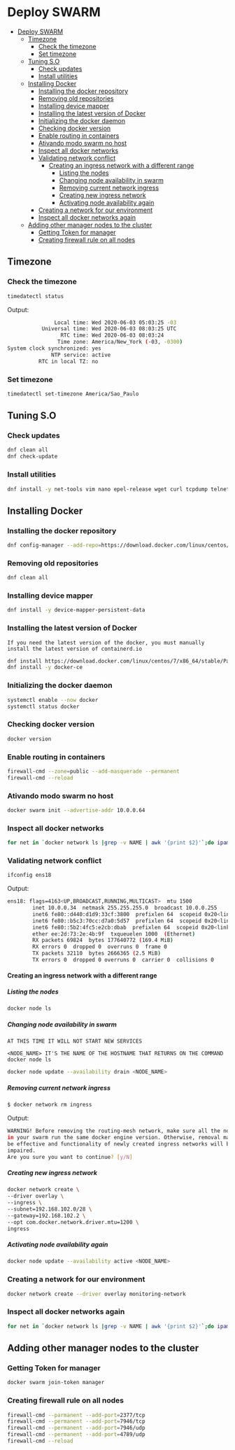 # Deploy SWARM

- [Deploy SWARM](#deploy-swarm)
  - [Timezone](#timezone)
    - [Check the timezone](#check-the-timezone)
    - [Set timezone](#set-timezone)
  - [Tuning S.O](#tuning-so)
    - [Check updates](#check-updates)
    - [Install utilities](#install-utilities)
  - [Installing Docker](#installing-docker)
    - [Installing the docker repository](#installing-the-docker-repository)
    - [Removing old repositories](#removing-old-repositories)
    - [Installing device mapper](#installing-device-mapper)
    - [Installing the latest version of Docker](#installing-the-latest-version-of-docker)
    - [Initializing the docker daemon](#initializing-the-docker-daemon)
    - [Checking docker version](#checking-docker-version)
    - [Enable routing in containers](#enable-routing-in-containers)
    - [Ativando modo swarm no host](#ativando-modo-swarm-no-host)
    - [Inspect all docker networks](#inspect-all-docker-networks)
    - [Validating network conflict](#validating-network-conflict)
      - [Creating an ingress network with a different range](#creating-an-ingress-network-with-a-different-range)
        - [Listing the nodes](#listing-the-nodes)
        - [Changing node availability in swarm](#changing-node-availability-in-swarm)
        - [Removing current network ingress](#removing-current-network-ingress)
        - [Creating new ingress network](#creating-new-ingress-network)
        - [Activating node availability again](#activating-node-availability-again)
    - [Creating a network for our environment](#creating-a-network-for-our-environment)
    - [Inspect all docker networks again](#inspect-all-docker-networks-again)
  - [Adding other manager nodes to the cluster](#adding-other-manager-nodes-to-the-cluster)
    - [Getting Token for manager](#getting-token-for-manager)
    - [Creating firewall rule on all nodes](#creating-firewall-rule-on-all-nodes)

## Timezone

### Check the timezone

```bash
timedatectl status
```

Output:

```bash
               Local time: Wed 2020-06-03 05:03:25 -03
           Universal time: Wed 2020-06-03 08:03:25 UTC
                 RTC time: Wed 2020-06-03 08:03:24
                Time zone: America/New_York (-03, -0300)
System clock synchronized: yes
              NTP service: active
          RTC in local TZ: no
```

### Set timezone

```bash
timedatectl set-timezone America/Sao_Paulo
```
## Tuning S.O

### Check updates

```bash
dnf clean all
dnf check-update
```

### Install utilities

```bash
dnf install -y net-tools vim nano epel-release wget curl tcpdump telnet
```

## Installing Docker

### Installing the docker repository

```bash
dnf config-manager --add-repo=https://download.docker.com/linux/centos/docker-ce.repo
```

### Removing old repositories

```bash
dnf clean all
```

### Installing device mapper

```bash
dnf install -y device-mapper-persistent-data
```

### Installing the latest version of Docker

`If you need the latest version of the docker, you must manually install the latest version of containerd.io`

```bash
dnf install https://download.docker.com/linux/centos/7/x86_64/stable/Packages/containerd.io-1.2.6-3.3.el7.x86_64.rpm
dnf install -y docker-ce
```

### Initializing the docker daemon

```bash
systemctl enable --now docker
systemctl status docker
```

### Checking docker version

```bash
docker version
```

### Enable routing in containers

```bash
firewall-cmd --zone=public --add-masquerade --permanent
firewall-cmd --reload
```

### Ativando modo swarm no host

```bash
docker swarm init --advertise-addr 10.0.0.64
```

### Inspect all docker networks

```bash
for net in `docker network ls |grep -v NAME | awk '{print $2}'`;do ipam=`docker network inspect $net --format {{.IPAM}}` && echo $net - $ipam; done
```

### Validating network conflict

```bash
ifconfig ens18
```

Output:

```bash
ens18: flags=4163<UP,BROADCAST,RUNNING,MULTICAST>  mtu 1500
        inet 10.0.0.34  netmask 255.255.255.0  broadcast 10.0.0.255
        inet6 fe80::d440:d1d9:33cf:3800  prefixlen 64  scopeid 0x20<link>
        inet6 fe80::b5c3:70cc:d7a0:5d57  prefixlen 64  scopeid 0x20<link>
        inet6 fe80::5b2:4fc5:e2cb:dbab  prefixlen 64  scopeid 0x20<link>
        ether ee:2d:73:2e:4b:9f  txqueuelen 1000  (Ethernet)
        RX packets 69824  bytes 177640772 (169.4 MiB)
        RX errors 0  dropped 0  overruns 0  frame 0
        TX packets 32110  bytes 2666365 (2.5 MiB)
        TX errors 0  dropped 0 overruns 0  carrier 0  collisions 0
```

#### Creating an ingress network with a different range

##### Listing the nodes

```bash
docker node ls
```

##### Changing node availability in swarm

`AT THIS TIME IT WILL NOT START NEW SERVICES`

`<NODE_NAME> IT'S THE NAME OF THE HOSTNAME THAT RETURNS ON THE COMMAND docker node ls`

```bash
docker node update --availability drain <NODE_NAME>
```

##### Removing current network ingress

```bash
$ docker network rm ingress
```

Output:

```bash
WARNING! Before removing the routing-mesh network, make sure all the nodes
in your swarm run the same docker engine version. Otherwise, removal may not
be effective and functionality of newly created ingress networks will be
impaired.
Are you sure you want to continue? [y/N]
```

##### Creating new ingress network

```bash
docker network create \
--driver overlay \
--ingress \
--subnet=192.168.102.0/28 \
--gateway=192.168.102.2 \
--opt com.docker.network.driver.mtu=1200 \
ingress
```

##### Activating node availability again

```bash
docker node update --availability active <NODE_NAME>
```

### Creating a network for our environment

```bash
docker network create --driver overlay monitoring-network
```

### Inspect all docker networks again

```bash
for net in `docker network ls |grep -v NAME | awk '{print $2}'`;do ipam=`docker network inspect $net --format {{.IPAM}}` && echo $net - $ipam; done
```

## Adding other manager nodes to the cluster

### Getting Token for manager

```bash
docker swarm join-token manager
```

### Creating firewall rule on all nodes

```bash
firewall-cmd --parmanent --add-port=2377/tcp
firewall-cmd --permanent --add-port=7946/tcp
firewall-cmd --permanent --add-port=7946/udp
firewall-cmd --permanent --add-port=4789/udp
firewall-cmd --reload
```